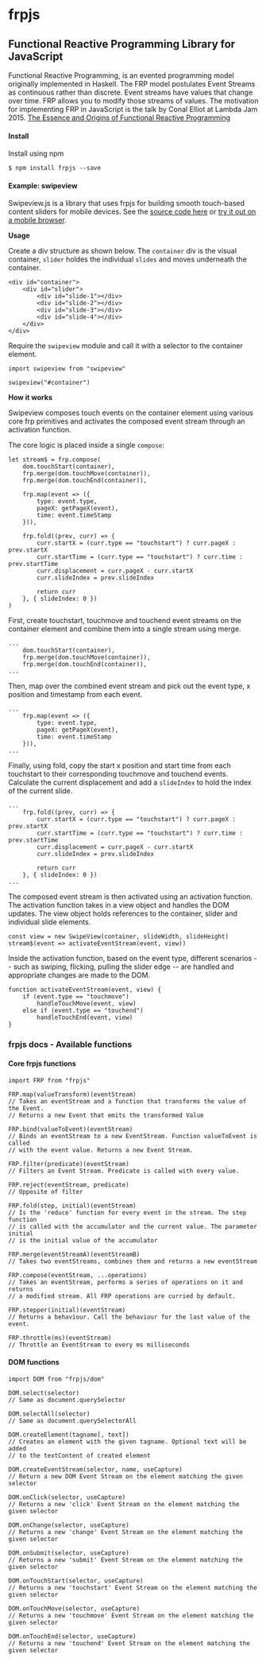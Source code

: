 # frpjs

## Functional Reactive Programming Library for JavaScript

Functional Reactive Programming, is an evented programming model originally implemented in Haskell. The FRP model postulates Event Streams as continuous rather than discrete. Event streams have values that change over time. FRP allows you to modify those streams of values. The motivation for implementing FRP in JavaScript is the talk by Conal Elliot at Lambda Jam 2015. 
[The Essence and Origins of Functional Reactive Programming](https://www.youtube.com/watch?v=j3Q32brCUAI)

#### Install

Install using npm

```
$ npm install frpjs --save
```

#### Example: swipeview

Swipeview.js is a library that uses frpjs for building smooth touch-based content sliders for mobile devices. See the [source code here](examples/swipeview/swipeview.js) or [try it out on a mobile browser](http://santoshrajan.com/frpjs/swipeview/).

**Usage**

Create a div structure as shown below. The `container` div is the visual container, `slider` holdes the individual `slides` and moves underneath the container.

```
<div id="container">
    <div id="slider">
        <div id="slide-1"></div>
        <div id="slide-2"></div>
        <div id="slide-3"></div>
        <div id="slide-4"></div>    
    </div>
</div>
```

Require the `swipeview` module and call it with a selector to the container element.

```
import swipeview from "swipeview"

swipeview("#container")
```

**How it works**

Swipeview composes touch events on the container element using various core frp primitives and activates the composed event stream through an activation function.

The core logic is placed inside a single `compose`:

```
let stream$ = frp.compose(
    dom.touchStart(container),
    frp.merge(dom.touchMove(container)),
    frp.merge(dom.touchEnd(container)),

    frp.map(event => ({
        type: event.type,
        pageX: getPageX(event),
        time: event.timeStamp
    })),

    frp.fold((prev, curr) => {
        curr.startX = (curr.type == "touchstart") ? curr.pageX : prev.startX
        curr.startTime = (curr.type == "touchstart") ? curr.time : prev.startTime
        curr.displacement = curr.pageX - curr.startX
        curr.slideIndex = prev.slideIndex

        return curr
    }, { slideIndex: 0 })
)
```

First, create touchstart, touchmove and touchend event streams on the container element and combine them into a single stream using merge.

```
...
    dom.touchStart(container),
    frp.merge(dom.touchMove(container)),
    frp.merge(dom.touchEnd(container)),
...
```

Then, map over the combined event stream and pick out the event type, x position and timestamp from each event.

```
...
    frp.map(event => ({
        type: event.type,
        pageX: getPageX(event),
        time: event.timeStamp
    })),
...
```

Finally, using fold, copy the start x position and start time from each touchstart to their corresponding touchmove and touchend events. Calculate the current displacement and add a `slideIndex` to hold the index of the current slide.

```
...
    frp.fold((prev, curr) => {
        curr.startX = (curr.type == "touchstart") ? curr.pageX : prev.startX
        curr.startTime = (curr.type == "touchstart") ? curr.time : prev.startTime
        curr.displacement = curr.pageX - curr.startX
        curr.slideIndex = prev.slideIndex

        return curr
    }, { slideIndex: 0 })
...
```

The composed event stream is then activated using an activation function. The activation function takes in a view object and handles the DOM updates. The view object holds references to the container, slider and individual slide elements.

```
const view = new SwipeView(container, slideWidth, slideHeight)
stream$(event => activateEventStream(event, view))
```

Inside the activation function, based on the event type, different scenarios -- such as swiping, flicking, pulling the slider edge -- are handled and appropriate changes are made to the DOM.

```
function activateEventStream(event, view) {
    if (event.type == "touchmove")
        handleTouchMove(event, view)
    else if (event.type == "touchend")
        handleTouchEnd(event, view)
}
```

### frpjs docs - Available functions

#### Core frpjs functions

```
import FRP from "frpjs"

FRP.map(valueTransform)(eventStream)
// Takes an eventStream and a function that transforms the value of the Event.
// Returns a new Event that emits the transformed Value

FRP.bind(valueToEvent)(eventStream)
// Binds an eventStream to a new EventStream. Function valueToEvent is called
// with the event value. Returns a new Event Stream.

FRP.filter(predicate)(eventStream)
// Filters an Event Stream. Predicate is called with every value.

FRP.reject(eventStream, predicate)
// Opposite of filter

FRP.fold(step, initial)(eventStream)
// Is the 'reduce' function for every event in the stream. The step function
// is called with the accumulator and the current value. The parameter initial
// is the initial value of the accumulator

FRP.merge(eventStreamA)(eventStreamB)
// Takes two eventStreams, combines them and returns a new eventStream

FRP.compose(eventStream, ...operations)
// Takes an eventStream, performs a series of operations on it and returns
// a modified stream. All FRP operations are curried by default.

FRP.stepper(initial)(eventStream)
// Returns a behaviour. Call the behaviour for the last value of the event.

FRP.throttle(ms)(eventStream)
// Throttle an EventStream to every ms milliseconds
```

#### DOM functions

```
import DOM from "frpjs/dom"

DOM.select(selector)
// Same as document.querySelector

DOM.selectAll(selector)
// Same as document.querySelectorAll

DOM.createElement(tagname[, text])
// Creates an element with the given tagname. Optional text will be added
// to the textContent of created element

DOM.createEventStream(selector, name, useCapture)
// Return a new DOM Event Stream on the element matching the given selector

DOM.onClick(selector, useCapture)
// Returns a new 'click' Event Stream on the element matching the given selector

DOM.onChange(selector, useCapture)
// Returns a new 'change' Event Stream on the element matching the given selector

DOM.onSubmit(selector, useCapture)
// Returns a new 'submit' Event Stream on the element matching the given selector

DOM.onTouchStart(selector, useCapture)
// Returns a new 'touchstart' Event Stream on the element matching the given selector

DOM.onTouchMove(selector, useCapture)
// Returns a new 'touchmove' Event Stream on the element matching the given selector

DOM.onTouchEnd(selector, useCapture)
// Returns a new 'touchend' Event Stream on the element matching the given selector
```